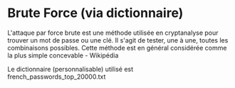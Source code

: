 # Brute Force (via dictionnaire)

L'attaque par force brute est une méthode utilisée en cryptanalyse pour trouver un mot de passe ou une clé. Il s'agit de tester, une à une, toutes les combinaisons possibles. Cette méthode est en général considérée comme la plus simple concevable - Wikipédia

Le dictionnaire (personnalisable) utilisé est french_passwords_top_20000.txt
